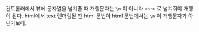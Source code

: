 컨트롤러에서 뷰에 문자열을 넘겨줄 때 개행문자는 `\n` 이 아니라 `<br>` 로 넘겨줘야 개행이 된다. 
html에서 text 렌더링될 땐 html 문법이 html 문법에서는 `\n` 이 개행문자가 아닌가보다.